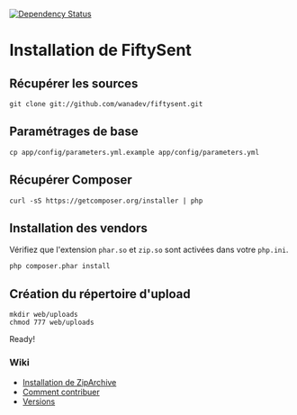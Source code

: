 [![Dependency Status](https://www.versioneye.com/user/projects/51bc76305e594d0002016bc8/badge.png)](https://www.versioneye.com/user/projects/51bc76305e594d0002016bc8)

Installation de FiftySent
=========================

Récupérer les sources
---------------------

    git clone git://github.com/wanadev/fiftysent.git

Paramétrages de base
--------------------

    cp app/config/parameters.yml.example app/config/parameters.yml

Récupérer Composer
------------------

    curl -sS https://getcomposer.org/installer | php

Installation des vendors
------------------------

Vérifiez que l'extension `phar.so` et `zip.so` sont activées dans votre `php.ini`.

    php composer.phar install

Création du répertoire d'upload
-------------------------------

    mkdir web/uploads
    chmod 777 web/uploads

Ready!

### Wiki ###

* [Installation de ZipArchive](https://github.com/wanadev/fiftysent/wiki/Installation-de-ZipArchive)
* [Comment contribuer](https://github.com/wanadev/fiftysent/wiki/Comment-contribuer)
* [Versions](https://github.com/wanadev/fiftysent/wiki/Versions)
